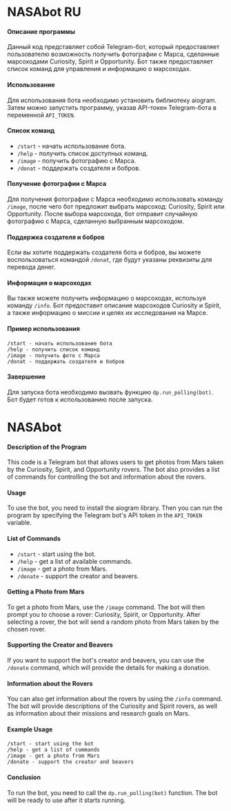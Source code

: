 # NASAbot RU

#### Описание программы

Данный код представляет собой Telegram-бот, который предоставляет пользователю возможность получить фотографии с Марса, сделанные марсоходами Curiosity, Spirit и Opportunity. Бот также предоставляет список команд для управления и информацию о марсоходах.

#### Использование

Для использования бота необходимо установить библиотеку aiogram. Затем можно запустить программу, указав API-токен Telegram-бота в переменной `API_TOKEN`.

#### Список команд

- `/start` - начать использование бота.
- `/help` - получить список доступных команд.
- `/image` - получить фотографию с Марса.
- `/donat` - поддержать создателя и бобров.

#### Получение фотографии с Марса

Для получения фотографии с Марса необходимо использовать команду `/image`, после чего бот предложит выбрать марсоход: Curiosity, Spirit или Opportunity. После выбора марсохода, бот отправит случайную фотографию с Марса, сделанную выбранным марсоходом.

#### Поддержка создателя и бобров

Если вы хотите поддержать создателя бота и бобров, вы можете воспользоваться командой `/donat`, где будут указаны реквизиты для перевода денег.

#### Информация о марсоходах

Вы также можете получить информацию о марсоходах, используя команду `/info`. Бот предоставит описание марсоходов Curiosity и Spirit, а также информацию о миссии и целях их исследования на Марсе.

#### Пример использования

```
/start - начать использование бота
/help - получить список команд
/image - получить фото с Марса
/donat - поддержать создателя и бобров
```

#### Завершение

Для запуска бота необходимо вызвать функцию `dp.run_polling(bot)`. Бот будет готов к использованию после запуска.
# NASAbot

#### Description of the Program

This code is a Telegram bot that allows users to get photos from Mars taken by the Curiosity, Spirit, and Opportunity rovers. The bot also provides a list of commands for controlling the bot and information about the rovers.

#### Usage

To use the bot, you need to install the aiogram library. Then you can run the program by specifying the Telegram bot's API token in the `API_TOKEN` variable.

#### List of Commands

- `/start` - start using the bot.
- `/help` - get a list of available commands.
- `/image` - get a photo from Mars.
- `/donate` - support the creator and beavers.

#### Getting a Photo from Mars

To get a photo from Mars, use the `/image` command. The bot will then prompt you to choose a rover: Curiosity, Spirit, or Opportunity. After selecting a rover, the bot will send a random photo from Mars taken by the chosen rover.

#### Supporting the Creator and Beavers

If you want to support the bot's creator and beavers, you can use the `/donate` command, which will provide the details for making a donation.

#### Information about the Rovers

You can also get information about the rovers by using the `/info` command. The bot will provide descriptions of the Curiosity and Spirit rovers, as well as information about their missions and research goals on Mars.

#### Example Usage

```
/start - start using the bot
/help - get a list of commands
/image - get a photo from Mars
/donate - support the creator and beavers
```

#### Conclusion

To run the bot, you need to call the `dp.run_polling(bot)` function. The bot will be ready to use after it starts running.
